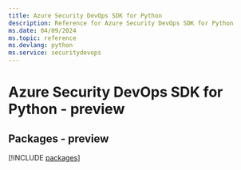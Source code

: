 ```yaml
---
title: Azure Security DevOps SDK for Python
description: Reference for Azure Security DevOps SDK for Python
ms.date: 04/09/2024
ms.topic: reference
ms.devlang: python
ms.service: securitydevops
---
```

# Azure Security DevOps SDK for Python - preview
## Packages - preview
[!INCLUDE [packages](security-devops-index.md)]